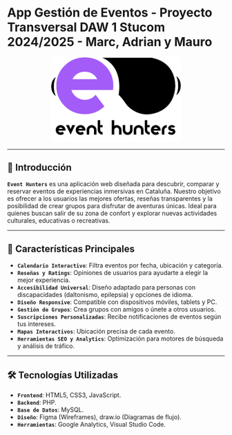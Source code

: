 # App Gestión de Eventos - Proyecto Transversal DAW 1 Stucom 2024/2025 - Marc, Adrian y Mauro
<div align="center">
  <img src ="./IMG/logo.png" width="300"/>
</div>

---

## 📖 Introducción
**`Event Hunters`** es una aplicación web diseñada para descubrir, comparar y reservar eventos de experiencias inmersivas en Cataluña. Nuestro objetivo es ofrecer a los usuarios las mejores ofertas, reseñas transparentes y la posibilidad de crear grupos para disfrutar de aventuras únicas. Ideal para quienes buscan salir de su zona de confort y explorar nuevas actividades culturales, educativas o recreativas.

---

## 🚀 Características Principales
- **`Calendario Interactivo`**: Filtra eventos por fecha, ubicación y categoría.
- **`Reseñas y Ratings`**: Opiniones de usuarios para ayudarte a elegir la mejor experiencia.
- **`Accesibilidad Universal`**: Diseño adaptado para personas con discapacidades (daltonismo, epilepsia) y opciones de idioma.
- **`Diseño Responsive`**: Compatible con dispositivos móviles, tablets y PC.
- **`Gestión de Grupos`**: Crea grupos con amigos o únete a otros usuarios.
- **`Suscripciones Personalizadas`**: Recibe notificaciones de eventos según tus intereses.
- **`Mapas Interactivos`**: Ubicación precisa de cada evento.
- **`Herramientas SEO y Analytics`**: Optimización para motores de búsqueda y análisis de tráfico.

---

## 🛠️ Tecnologías Utilizadas
- **`Frontend`**: HTML5, CSS3, JavaScript.
- **`Backend`**: PHP.
- **`Base de Datos`**: MySQL.
- **`Diseño`**: Figma (Wireframes), draw.io (Diagramas de flujo).
- **`Herramientas`**: Google Analytics, Visual Studio Code.

